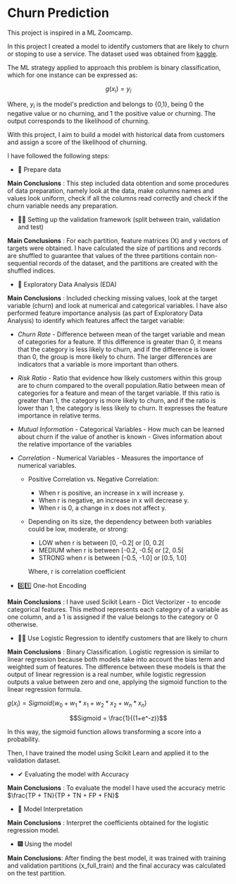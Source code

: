 # Churn Prediction

This project is inspired in a ML Zoomcamp.

In this project I created a model to identify customers that are likely to churn or stoping to use a service. The dataset used was obtained from [kaggle](https://www.kaggle.com/datasets/blastchar/telco-customer-churn).

The ML strategy applied to approach this problem is binary classification, which for one instance can be expressed as:

$$g(x_i)=y_i$$

Where, $y_i$ is the model's prediction and belongs to {0,1}, being 0 the negative value or no churning, and 1 the positive value or churning. The output corresponds to the likelihood of churning.

With this project, I aim to build a model with historical data from customers and assign a score of the likelihood of churning.

I have followed the following steps:

* 👀 Prepare data

**Main Conclusions** : This step included data obtention and some procedures of data preparation, namely look at the data, make columns names and values look uniform, check if all the columns read correctly and check if the churn variable needs any preparation.


* 🐱‍👤 Setting up the validation framework (split between train, validation and test)

**Main Conclusions** : For each partition, feature matrices (X) and y vectors of targets were obtained. I have calculated the size of partitions and records are shuffled to guarantee that values of the three partitions contain non-sequential records of the dataset, and the partitions are created with the shuffled indices.


* 🌲 Exploratory Data Analysis (EDA)

**Main Conclusions** : Included checking missing values, look at the target variable (churn) and look at numerical and categorical variables. I have also performed feature importance analysis (as part of Exploratory Data Analysis) to identify which features affect the target variable:

* *Churn Rate* - Difference between mean of the target variable and mean of categories for a feature. If this difference is greater than 0, it means that the category is less likely to churn, and if the difference is lower than 0, the group is more likely to churn. The larger differences are indicators that a variable is more important than others.

* *Risk Ratio* - Ratio that evidence how likely customers within this group are to churn compared to the overall population.Ratio between mean of categories for a feature and mean of the target variable. If this ratio is greater than 1, the category is more likely to churn, and if the ratio is lower than 1, the category is less likely to churn. It expresses the feature importance in relative terms.

* *Mutual Information* - Categorical Variables - How much can be learned about churn if the value of another is known - Gives information about the relative importance of the variables

* *Correlation* - Numerical Variables - Measures the importance of numerical variables.
    - Positive Correlation vs. Negative Correlation: 
        - When r is positive, an increase in x will increase y.
        - When r is negative, an increase in x will decrease y.
        - When r is 0, a change in x does not affect y.
    - Depending on its size, the dependency between both variables could be low, moderate, or strong:
        - LOW when r is between [0, -0.2[ or [0, 0.2[
        - MEDIUM when r is between [-0.2, -0.5[ or [2, 0.5[
        - STRONG when r is between [-0.5, -1.0] or [0.5, 1.0]

        Where, r is correlation coefficient


* 0️⃣1️⃣ One-hot Encoding

**Main Conclusions** : I have used Scikit Learn - Dict Vectorizer - to encode categorical features. This method represents each category of a variable as one column, and a 1 is assigned if the value belongs to the category or 0 otherwise.


* 👩‍💻 Use Logistic Regression to identify customers that are likely to churn

**Main Conclusions** : Binary Classification. Logistic regression is similar to linear regression because both models take into account the bias term and weighted sum of features. The difference between these models is that the output of linear regression is a real number, while logistic regression outputs a value between zero and one, applying the sigmoid function to the linear regression formula.

$g(x_{i})=Sigmoid(w_0+w_1*x_1+w_2*x_2+w_n*x_n)$

$$Sigmoid = \frac{1}{(1+e^-z)}$$ 

In this way, the sigmoid function allows transforming a score into a probability.

Then, I have trained the model using Scikit Learn and applied it to the validation dataset.


* ✔ Evaluating the model with Accuracy

 **Main Conclusions** : To evaluate the model I have used the accuracy metric $\frac{TP + TN}{TP + TN + FP + FN}$


* 🔎 Model Interpretation

**Main Conclusions** : Interpret the coefficients obtained for the logistic regression model.


* 🎆 Using the model

**Main Conclusions**: After finding the best model, it was trained with training and validation partitions (x_full_train) and the final accuracy was calculated on the test partition.


